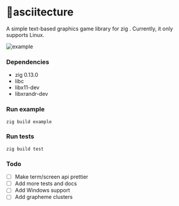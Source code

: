 # 🔺asciitecture
A simple text-based graphics game library for zig . Currently, it only supports Linux. 

![example](https://github.com/user-attachments/assets/9630f70f-e137-428e-af28-495cd8116b4e)

### Dependencies
- zig 0.13.0
- libc
- libx11-dev
- libxrandr-dev

### Run example
```zig build example```

### Run tests
```zig build test```

### Todo
- [ ] Make term/screen api prettier
- [ ] Add more tests and docs
- [ ] Add Windows support
- [ ] Add grapheme clusters
